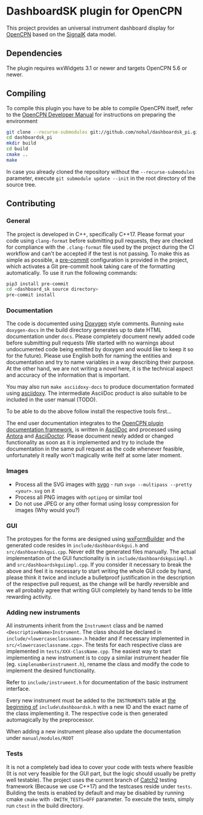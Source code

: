 DashboardSK plugin for OpenCPN
==============================

This project provides an universal instrument dashboard display for [OpenCPN](https://opencpn.org) based on the [SignalK](https://signalk.org) data model.

## Dependencies

The plugin requires wxWidgets 3.1 or newer and targets OpenCPN 5.6 or newer.

## Compiling

To compile this plugin you have to be able to compile OpenCPN itself, refer to the [OpenCPN Developer Manual](https://opencpn-manuals.github.io/main/ocpn-dev-manual/intro-AboutThisManual.html) for instructions on preparing the environment

```bash
git clone --recurse-submodules git://github.com/nohal/dashboardsk_pi.git
cd dashboardsk_pi
mkdir build
cd build
cmake ..
make
```

In case you already cloned the repository without the `--recurse-submodules` parameter, execute `git submodule update --init` in the root directory of the source tree.

## Contributing

### General

The project is developed in C++, specifically C++17.
Please format your code using `clang-format` before submitting pull requests, they are checked for compliance with the `.clang-format` file used by the project during the CI workflow and can't be accepted if the test is not passing.
To make this as simple as possible, a [pre-commit](https://pre-commit.com) configuration is provided in the project, which activates a Git pre-commit hook taking care of the formatting automatically. To use it run the following commands:

```bash
pip3 install pre-commit
cd <dashboard_sk source directory>
pre-commit install
```

### Documentation

The code is documented using [Doxygen](https://www.doxygen.nl) style comments. Running `make doxygen-docs` in the build directory generates up to date HTML documentation under `docs`. Please completely document newly added code before submitting pull requests (We started with no warnings about undocumented code being emitted by doxygen and would like to keep it so for the future). Please use English both for naming the entities and documentation and try to name variables in a way describing their purpose. At the other hand, we are not writing a novel here, it is the technical aspect and accuracy of the information that is important.

You may also run `make asciidoxy-docs` to produce documentation formated using [asciidoxy](https://asciidoxy.org). The intermediate AsciiDoc product is also suitable to be included in the user manual (TODO).

To be able to do the above follow install the respective tools first...

The end user documentation integrates to the [OpenCPN plugin documentation framework](https://opencpn-manuals.github.io/plugins/opencpn-plugins/0.1/index.html), is written in [AsciiDoc](https://docs.asciidoctor.org/asciidoc/latest/) and processed using [Antora](https://antora.org) and [AsciiDoctor](https://asciidoctor.org). Please document newly added or changed functionality as soon as it is implemented and try to include the documentation in the same pull request as the code whenever feasible, unfortunately it really won't magically write itelf at some later moment.

### Images

- Process all the SVG images with [svgo](https://github.com/svg/svgo) - run `svgo --multipass --pretty <your>.svg` on it
- Process all PNG images with `optipng` or similar tool
- Do not use JPEG or any other format using lossy compression for images (Why would you?)

### GUI

The protoypes for the forms are designed using [wxFormBuilder](https://github.com/wxFormBuilder/wxFormBuilder) and the generated code resides in `include/dashboardskgui.h` and `src/dashboardskgui.cpp`. Never edit the generated files manually.
The actual implementation of the GUI functionality is in `include/dashboardskguiimpl.h` and `src/dashboardskguiimpl.cpp`.
If you consider it necessary to break the above and feel it is necessary to start writing the whole GUI code by hand, please think it twice and include a bulletproof justification in the description of the respective pull request, as the change will be hardly reversible and we all probably agree that writing GUI completely by hand tends to be little rewarding activity.

### Adding new instruments

All instruments inherit from the `Instrument` class and be named `<DescriptiveName>Instrument`. The class should be declared in `include/<lowercaseclassname>.h` header and if necessary implemented in `src/<lowercaseclassname.cpp>`. The tests for each respective class are implemented in `tests/XXX-ClassName.cpp`.
The easiest way to start implementing a new instrument is to copy a similar instrument header file (eg. `simplenumberinstrument.h`), rename the class and modify the code to implement the desired functionality.

Refer to `include/instrument.h` for documentation of the basic instrument interface.

Every new instrument must be added to the `INSTRUMENTS` table at [the beginning of](https://github.com/nohal/dashboardsk_pi/blob/main/include/dashboardsk.h#L54-L62) `include\dashboardsk.h` with a new ID and the exact name of the class implementing it. The respective code is then generated automagically by the preprocessor.

When adding a new instrument please also update the documentation under `manual/modules/ROOT`

### Tests

It is not a completely bad idea to cover your code with tests where feasible (It is not very feasible for the GUI part, but the logic should usually be pretty well testable). The project uses the current branch of [Catch2](https://github.com/catchorg/Catch2) testing framework (Because we use C++17) and the testcases reside under `tests`.
Building the tests is enabled by default and may be disabled by running cmake `cmake` with `-DWITH_TESTS=OFF` parameter.
To execute the tests, simply run `ctest` in the build directory.
